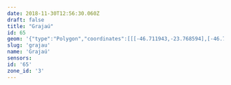```yaml
---
date: 2018-11-30T12:56:30.060Z
draft: false
title: "Grajaú"
id: 65
geom: '{"type":"Polygon","coordinates":[[[-46.711943,-23.768594],[-46.711998,-23.774944],[-46.711898,-23.776001],[-46.711703,-23.776851],[-46.701354,-23.805336],[-46.700988,-23.806678],[-46.700902,-23.807785],[-46.701055,-23.808962],[-46.702883,-23.815333],[-46.70306,-23.816188],[-46.703105,-23.817273],[-46.702925,-23.818446],[-46.701944,-23.821638],[-46.701807,-23.822252],[-46.701264,-23.82341],[-46.699346,-23.826874],[-46.698941,-23.827708],[-46.696905,-23.833628],[-46.696641,-23.835087],[-46.696152,-23.841477],[-46.695825,-23.842611],[-46.694895,-23.844536],[-46.694506,-23.845638],[-46.693948,-23.849422],[-46.693358,-23.849437],[-46.693035,-23.849967],[-46.692472,-23.85043],[-46.691553,-23.851584],[-46.691409,-23.851655],[-46.691303,-23.851615],[-46.690652,-23.851712],[-46.690468,-23.852004],[-46.690304,-23.852067],[-46.689864,-23.852057],[-46.689567,-23.852315],[-46.689329,-23.852293],[-46.68931,-23.852146],[-46.689081,-23.852171],[-46.688869,-23.851895],[-46.688549,-23.851809],[-46.688511,-23.851949],[-46.688209,-23.851831],[-46.688001,-23.851641],[-46.687819,-23.851617],[-46.687543,-23.851321],[-46.686883,-23.851451],[-46.686738,-23.851232],[-46.686915,-23.851035],[-46.687051,-23.850757],[-46.686878,-23.850686],[-46.686947,-23.850512],[-46.686527,-23.850388],[-46.686174,-23.849951],[-46.68582,-23.849814],[-46.685879,-23.849705],[-46.68628,-23.849713],[-46.686253,-23.849631],[-46.686041,-23.849588],[-46.686113,-23.849267],[-46.686053,-23.84918],[-46.685585,-23.849651],[-46.685524,-23.849613],[-46.685145,-23.849648],[-46.685116,-23.849478],[-46.684965,-23.849339],[-46.68484,-23.849416],[-46.684755,-23.84938],[-46.684781,-23.849155],[-46.6846,-23.849137],[-46.683823,-23.849221],[-46.683806,-23.84933],[-46.683609,-23.849435],[-46.683425,-23.849679],[-46.683267,-23.849461],[-46.683091,-23.84949],[-46.682877,-23.849435],[-46.682578,-23.849527],[-46.682731,-23.849738],[-46.682722,-23.849887],[-46.682201,-23.849694],[-46.682032,-23.849755],[-46.681808,-23.849548],[-46.681697,-23.848963],[-46.681501,-23.848482],[-46.681483,-23.848283],[-46.681359,-23.848085],[-46.681643,-23.847207],[-46.681035,-23.846938],[-46.681016,-23.846851],[-46.681179,-23.846735],[-46.681121,-23.846625],[-46.680808,-23.846345],[-46.680406,-23.846171],[-46.680442,-23.845931],[-46.679897,-23.84578],[-46.679399,-23.845777],[-46.678875,-23.845691],[-46.678576,-23.845786],[-46.677037,-23.846644],[-46.673232,-23.846103],[-46.670725,-23.84619],[-46.668765,-23.846574],[-46.667449,-23.847184],[-46.666419,-23.848154],[-46.664369,-23.849149],[-46.662138,-23.849449],[-46.659748,-23.849882],[-46.657827,-23.849664],[-46.654999,-23.849146],[-46.650693,-23.846281],[-46.644098,-23.840658],[-46.64114,-23.838742],[-46.638592,-23.837667],[-46.636305,-23.836898],[-46.634177,-23.836753],[-46.634344,-23.830394],[-46.63343,-23.828349],[-46.625448,-23.82011],[-46.624819,-23.819009],[-46.62363,-23.814597],[-46.623681,-23.808005],[-46.623377,-23.805059],[-46.622787,-23.789773],[-46.623579,-23.783681],[-46.625652,-23.780249],[-46.643205,-23.760606],[-46.644263,-23.759132],[-46.647542,-23.75056],[-46.649305,-23.740202],[-46.650635,-23.736034],[-46.651766,-23.733132],[-46.652182,-23.731123],[-46.653908,-23.729009],[-46.654864,-23.728075],[-46.656898,-23.723131],[-46.658784,-23.72147],[-46.662392,-23.720261],[-46.665424,-23.718706],[-46.669753,-23.727793],[-46.670561,-23.728811],[-46.6719,-23.729149],[-46.67524,-23.729379],[-46.677418,-23.730734],[-46.677592,-23.730794],[-46.67799,-23.7311],[-46.678653,-23.731288],[-46.678899,-23.731493],[-46.679126,-23.731486],[-46.67926,-23.731669],[-46.680289,-23.731997],[-46.680585,-23.731788],[-46.680677,-23.7318],[-46.680935,-23.732071],[-46.680887,-23.73215],[-46.680937,-23.7322],[-46.681067,-23.732215],[-46.681207,-23.732147],[-46.68123,-23.732224],[-46.681128,-23.732364],[-46.681189,-23.732493],[-46.682126,-23.733232],[-46.682721,-23.733977],[-46.683183,-23.734015],[-46.68312,-23.734106],[-46.68316,-23.734633],[-46.683315,-23.735249],[-46.684295,-23.736736],[-46.684718,-23.73699],[-46.685369,-23.737514],[-46.686379,-23.738091],[-46.686547,-23.73808],[-46.68731,-23.737805],[-46.688034,-23.737086],[-46.688154,-23.736881],[-46.688743,-23.73509],[-46.688774,-23.734821],[-46.688663,-23.733165],[-46.68796,-23.731034],[-46.687979,-23.730747],[-46.688561,-23.729792],[-46.688847,-23.728838],[-46.689198,-23.728004],[-46.690739,-23.726692],[-46.690959,-23.72634],[-46.69149,-23.726339],[-46.691486,-23.727785],[-46.691709,-23.729021],[-46.692148,-23.730203],[-46.692815,-23.731343],[-46.705589,-23.746872],[-46.706102,-23.747601],[-46.706467,-23.748259],[-46.711194,-23.758604],[-46.711617,-23.759826],[-46.711781,-23.760623],[-46.711872,-23.761705],[-46.711943,-23.768594]]]}'
slug: 'grajau'
name: 'Grajaú'
sensors:
id: '65'
zone_id: '3'
---
```

		
